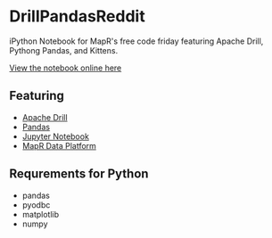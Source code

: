 # DrillPandasReddit
iPython Notebook for MapR's free code friday featuring Apache Drill, Pythong Pandas, and Kittens.

[View the notebook online here](https://github.com/cjmatta/DrillPandasReddit/blob/master/Reddit%20Drill%20Pandas.ipynb)

## Featuring
* [Apache Drill](http://drill.apache.org)
* [Pandas](http://pandas.pydata.org/)
* [Jupyter Notebook](http://jupyter.org/)
* [MapR Data Platform](http://mapr.com)

## Requrements for Python
* pandas
* pyodbc
* matplotlib
* numpy
